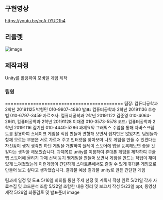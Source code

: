 ## 구현영상
https://youtu.be/ccA-tYUD1h4

## 리플렛
![image](https://github.com/user-attachments/assets/559f6f93-0bdf-4825-8677-5d30c103930c)

## 제작과정
Unity를 활용하여 모바일 게임 제작
### 팀원
==========================================
팀장: 컴퓨터공학과 2학년 20191125 박형민 010-9907-4890
발표: 컴퓨터공학과 2학년 20191136 추승범 010-6797-3459
자료조사: 컴퓨터공학과 2학년 20191122 김준영 010-4064-2661, 컴퓨터공학과 2학년 20191128 이재경 010-3573-5578
코드: 컴퓨터공학과 2학년 20191116 김기찬 010-4440-5286
과제요약
그래픽스 수업을 통해 자바스크립트를 활용하여 스네이크 게임을 직접 만들어 변형해 보면서 쉽지만은 않았지만 팀원들과 함께 모르는 부분은 서로 가르쳐 주고 인터넷을 찾아보며 나도 게임을 만들 수 있겠다는 자신감이 생겨 생각만 하던 게임을 개발하여 플레이 스토어에 앱을 등록해보면 좋을 것 같다는 생각을 해보았습니다.
과제목표
unity를 이용하여 휴대폰 게임을 제작하여 구글 앱 스토어에 올리기
과제 선택 동기
뱀게임을 만들어 보면서 게임을 만드는 작업이 재미있게 느껴졌었는데 이런게임이 간단하게 스마트폰에서도 즐길 수 있게 휴대폰 게임으로 만들어 보고 싶다고 생각했습니다.
결과물
예상 결과물
unity로 만든 간단한 게임

팀과제 일정 및 도표
5/16일 회의를 통한 주제 선정 및 계획서 작성 완료
5/21일 각자 자료수집 및 코드분석 조합
5/22일 조합한 내용 정리 및 보고서 작성
5/23일 ppt, 동영상 제작
5/26일 최종검토 및 발표준비
image
